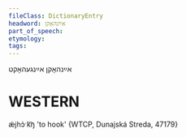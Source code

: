 ```yaml
---
fileClass: DictionaryEntry
headword: אײַנהאָקן
part_of_speech: 
etymology: 
tags: 
---
```

אײַנהאָקן
אײַנגעהאָקט

WESTERN
========

ǽjhɔ̀ˑk͡ŋ 'to hook' {WTCP, Dunajská Streda, 47179}
